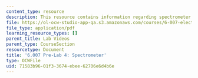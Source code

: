 ```yaml
---
content_type: resource
description: This resource contains information regarding spectrometer.
file: https://ol-ocw-studio-app-qa.s3.amazonaws.com/courses/6-007-electromagnetic-energy-from-motors-to-lasers-spring-2011/71583b9601f33674ebee62706e6d4b6e_MIT6_007S11_lab4_pre.pdf
file_type: application/pdf
learning_resource_types: []
parent_title: Lab Videos
parent_type: CourseSection
resourcetype: Document
title: '6.007 Pre-Lab 4: Spectrometer'
type: OCWFile
uid: 71583b96-01f3-3674-ebee-62706e6d4b6e
---
```

